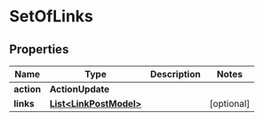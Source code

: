 

# SetOfLinks


## Properties

| Name | Type | Description | Notes |
|------------ | ------------- | ------------- | -------------|
|**action** | **ActionUpdate** |  |  |
|**links** | [**List&lt;LinkPostModel&gt;**](LinkPostModel.md) |  |  [optional] |




